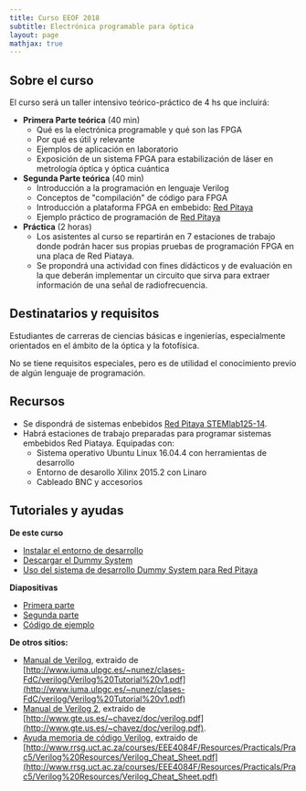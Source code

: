 ```yaml
---
title: Curso EEOF 2018
subtitle: Electrónica programable para óptica
layout: page
mathjax: true
---
```


## Sobre el curso

El curso será un taller intensivo teórico-práctico de 4 hs que incluirá:

  - **Primera Parte teórica** (40 min)
    - Qué es la electrónica programable y qué son las FPGA
    - Por qué es útil y relevante
    - Ejemplos de aplicación en laboratorio
    - Exposición de un sistema FPGA para estabilización de láser
      en metrología óptica y óptica cuántica
  - **Segunda Parte teórica** (40 min)
    - Introducción a la programación en lenguaje Verilog
    - Conceptos de "compilación" de código para FPGA
    - Introducción a plataforma FPGA en embebido: [Red Pitaya](https://www.redpitaya.com/f130/STEMlab-board)
    - Ejemplo práctico de programación de [Red Pitaya](https://www.redpitaya.com/f130/STEMlab-board)
  - **Práctica** (2 horas)
    - Los asistentes al curso se repartirán en 7 estaciones de trabajo donde
      podrán hacer sus propias pruebas de programación FPGA en una placa
      de Red Piataya.
    - Se propondrá una actividad con fines didácticos y de evaluación en la
      que deberán implementar un circuito que sirva para extraer información
      de una señal de radiofrecuencia.

## Destinatarios y requisitos

Estudiantes de carreras de ciencias básicas e ingenierías, especialmente orientados
en el ámbito de la óptica y la fotofísica.

No se tiene requisitos especiales, pero es de utilidad el conocimiento previo de
algún lenguaje de programación.

## Recursos

  - Se dispondrá de sistemas enbebidos [Red Pitaya STEMlab125-14](https://www.redpitaya.com/f130/STEMlab-board).
  - Habrá estaciones de trabajo preparadas para programar
    sistemas embebidos Red Piataya. Equipadas con:
    - Sistema operativo Ubuntu Linux 16.04.4 con herramientas de desarrollo
    - Entorno de desarollo Xilinx 2015.2 con Linaro
    - Cableado BNC y accesorios

## Tutoriales y ayudas

**De este curso**
  - [Instalar el entorno de desarrollo](entorno_desarrollo)
  - [Descargar el Dummy System](descargar_dummy)
  - [Uso del sistema de desarrollo Dummy System para Red Pitaya](uso_dummy)

**Diapositivas**
  - [Primera parte](EEOF_luda_.pdf)
  - [Segunda parte](EEOF_luda2_.pdf)
  - [Código de ejemplo](dummy_ejemplo)

**De otros sitios:**
  - [Manual de Verilog](Verilog_Tutorial_v1.pdf), extraido de
    [http://www.iuma.ulpgc.es/~nunez/clases-FdC/verilog/Verilog%20Tutorial%20v1.pdf](http://www.iuma.ulpgc.es/~nunez/clases-FdC/verilog/Verilog%20Tutorial%20v1.pdf)
  - [Manual de Verilog 2](verilog.pdf), extraido de
    [http://www.gte.us.es/~chavez/doc/verilog.pdf](http://www.gte.us.es/~chavez/doc/verilog.pdf).
  - [Ayuda memoria de código Verilog](Verilog_Cheat_Sheet.pdf), extraido de
    [http://www.rrsg.uct.ac.za/courses/EEE4084F/Resources/Practicals/Prac5/Verilog%20Resources/Verilog_Cheat_Sheet.pdf](http://www.rrsg.uct.ac.za/courses/EEE4084F/Resources/Practicals/Prac5/Verilog%20Resources/Verilog_Cheat_Sheet.pdf)
